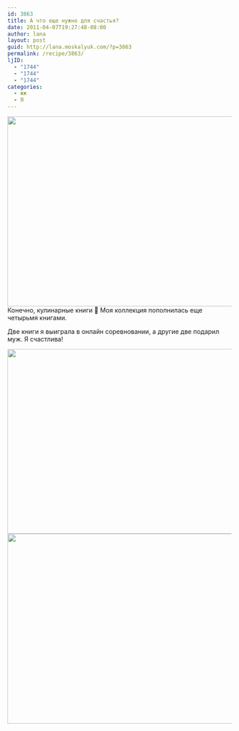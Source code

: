 ```yaml
---
id: 3863
title: А что еще нужно для счастья?
date: 2011-04-07T19:27:48-08:00
author: lana
layout: post
guid: http://lana.moskalyuk.com/?p=3863
permalink: /recipe/3863/
ljID:
  - "1744"
  - "1744"
  - "1744"
categories:
  - жж
  - Я
---
```

<img loading="lazy" class="alignnone" title="cookbooks" src="http://farm6.static.flickr.com/5225/5599605118_42556a55e7_z.jpg" alt="" width="640" height="427" />

<!--more-->Конечно, кулинарные книги 🙂 Моя коллекция пополнилась еще четырьмя книгами.

  
Две книги я выиграла в онлайн соревновании, а другие две подарил муж. Я счастлива!

<img loading="lazy" class="alignnone" title="cookbook" src="http://farm6.static.flickr.com/5183/5599028419_24f8f80587_z.jpg" alt="" width="640" height="415" /> 

<img loading="lazy" class="alignnone" title="cookbook" src="http://farm6.static.flickr.com/5267/5599032695_5c28552031_z.jpg" alt="" width="640" height="427" />